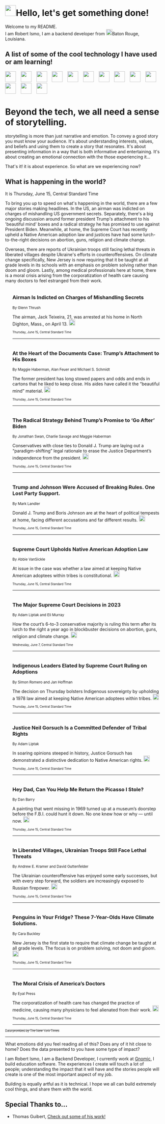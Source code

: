 <h1><img src="https://emojis.slackmojis.com/emojis/images/1643514375/3493/hot-coffee.gif?1643514375" width="35"/>Hello, let's get something done!</h1>

<p>Welcome to my README.<br/>
I am Robert Ismo, I am a backend developer from <img src="https://emojis.slackmojis.com/emojis/images/1638395689/50435/moulin_rouge.png?1638395689" width="20"/>Baton Rouge, Louisiana.</p>
<h2>A list of some of the cool technology I have used or am learning!</h2>
<p>
<img src="https://emojis.slackmojis.com/emojis/images/1643516091/21142/meow_bongotap.gif?1643516091" width="35" alt="">
<img src="https://img.shields.io/badge/Favorite%20Frontend%20Framework-SvelteKit-f83903" alt="">
<img src="https://img.shields.io/badge/Second%20Favorite-Vue-40b581" alt="">
<img src="https://img.shields.io/badge/Most%20Used%20Runtime-Nodejs-78b061" alt="">
<img src="https://emojis.slackmojis.com/emojis/images/1643517416/34482/fire.gif?1643517416" width="35" alt="">
<img src="https://img.shields.io/badge/Javascript%20But%20Better-Typescript-0078ca" alt="">
<img src="https://img.shields.io/badge/Favorite%20Language-Elixir-3e244d" alt="">
<img src="https://img.shields.io/badge/Containerize%20Everything-Docker-6ac9ef" alt="">
<img src="https://emojis.slackmojis.com/emojis/images/1643514596/5999/meow_party.gif?1643514596" width="35" alt="">
<img src="https://img.shields.io/badge/API%20Love%20Language-Graphql-de32a5" alt="">
<img src="https://img.shields.io/badge/Our%20Favorite%20Version%20Controller-Git-e94f33" alt="">
<img src="https://img.shields.io/badge/Favorite%20Database-Redis-d42d1d" alt="">
<img src="https://emojis.slackmojis.com/emojis/images/1643514559/5584/deployparrot.gif?1643514559" width="35" alt="">
<img src="https://img.shields.io/badge/Container%20Interstate-RabbitMQ-f66200" alt="">
<img src="https://img.shields.io/badge/Gotta%20Learn-Kubernetes-316adf" alt="">
<img src="https://img.shields.io/badge/Really%20Mature%20Now-WASM-654fef" alt="">
<img src="https://emojis.slackmojis.com/emojis/images/1666642497/61942/dance_vibe.gif?1666642497" width="35" alt="">
<img src="https://img.shields.io/badge/For%20My%20M1-ARM64-657d96" alt="">
<img src="https://img.shields.io/badge/Loving%20This%20So%20Much-TailwindCSS-17bcb5" alt="">
<img src="https://img.shields.io/badge/Cool%20Build%20Tool-Vite-f9cb24" alt="">
<img src="https://emojis.slackmojis.com/emojis/images/1669231376/62819/working-on-it.gif?1669231376" width="35" alt="">
<img src="https://img.shields.io/badge/Fun%20and%20Easy%20Database-MongoDB-5f8c49" alt="">
<img src="https://img.shields.io/badge/JS%20Life%20Support-NPM-c73737" alt="">
<img src="https://img.shields.io/badge/I%20Liked%20It-DynamoDB-0073b9" alt="">
<img src="https://emojis.slackmojis.com/emojis/images/1643514045/46/question.gif?1643514045" width="35" alt="">
<img src="https://img.shields.io/badge/cool-React-60d6f9" alt="">
<img src="https://img.shields.io/badge/Future%20Big%20Project-Lambda-f37e00" alt="">
<img src="https://img.shields.io/badge/NPM%20But%20Better-PNPM-f1aa07" alt="">
<img src="https://emojis.slackmojis.com/emojis/images/1643514943/9662/fbwow.gif?1643514943" width="35" alt="">
<img src="https://img.shields.io/badge/First%20Language-C-662079" alt="">
<img src="https://img.shields.io/badge/Where%20I%20Deploy%20Frontend-Vercel-000000" alt="">
<img src="https://img.shields.io/badge/Who%20Does%20not%20Want%20an%20App-Swift-f9492a" alt="">
<img src="https://emojis.slackmojis.com/emojis/images/1643514058/151/javascript.png?1643514058" width="35" alt="">
<img src="https://img.shields.io/badge/cool-Python-fbd542" alt="">
<img src="https://img.shields.io/badge/Favorite%20Something-Stripe-656cdc" alt="">
<img src="https://img.shields.io/badge/Of%20Course-HTML5-ed6327" alt="">
<img src="https://emojis.slackmojis.com/emojis/images/1660415405/60731/bomb.gif?1660415405" width="35" alt="">
<img src="https://img.shields.io/badge/hate-CSS-2964ec" alt="">
<img src="https://img.shields.io/badge/Learning-CircleCI-141215" alt="">
<img src="https://img.shields.io/badge/Learning-Rust-fbbb3b" alt="">
<img src="https://emojis.slackmojis.com/emojis/images/1660415397/60712/writing-hand.gif?1660415397" width="35" alt="">
<img src="https://img.shields.io/badge/Dev%20Browser%20of%20Choice-Firefox-cc4e26" alt="">
<img src="https://img.shields.io/badge/Recoverying%20From%20Windows-UNIX-1781e3" alt="">
<img src="https://img.shields.io/badge/LOVE-LogSeq-90c1c2" alt="">
<img src="https://emojis.slackmojis.com/emojis/images/1643514066/223/kirby.gif?1643514066" width="35" alt="">
<img src="https://img.shields.io/badge/Daily%20Driver-MacOS-e6e6e8" alt="">
<img src="https://img.shields.io/badge/Git%20Server-Github-000000" alt="">
<img src="https://img.shields.io/badge/enjoyable-EC2-f17428" alt="">
<img src="https://emojis.slackmojis.com/emojis/images/1643514239/2069/excited.gif?1643514239" width="35" alt="">
</p>
<h1>Beyond the tech, we all need a sense of storytelling.</h1>
<p>storytelling is more than just narrative and emotion. To convey a good story you must know your audience. It's about understanding interests, values, and beliefs and using them to create a story that resonates. It's about presenting information in a way that is both informative and entertaining. It's about creating an emotional connection with the those experiencing it...</p>
<p>That's it! it is about experience. So what are we experiencing now?</p>
<h2>What is happening in the world?</h2>
<p>It is Thursday, June 15, Central Standard Time</p>
<p>
To bring you up to speed on what&#39;s happening in the world, there are a few major stories making headlines. In the US, an airman was indicted on charges of mishandling US government secrets. Separately, there&#39;s a big ongoing discussion around former president Trump&#39;s attachment to his &#39;beautiful mind&#39; boxes and a radical strategy he has promised to use against President Biden. Meanwhile, at home, the Supreme Court has recently upheld a Native American adoption law and justices have had some lurch-to-the-right decisions on abortion, guns, religion and climate change. 

Overseas, there are reports of Ukrainian troops still facing lethal threats in liberated villages despite Ukraine&#39;s efforts in counteroffensives. On climate change specifically, New Jersey is now requiring that it be taught at all grade levels in its schools with an emphasis on problem solving rather than doom and gloom. Lastly, among medical professionals here at home, there is a moral crisis arising from the corporatization of health care causing many doctors to feel estranged from their work.</p>
<ol>
<img src="https://img.shields.io/badge/-us-blue" alt="">
<h3>Airman Is Indicted on Charges of Mishandling Secrets</h3>
<sub>By Glenn Thrush</sub>
<p>The airman, Jack Teixeira, 21, was arrested at his home in North Dighton, Mass., on April 13.  <a href="https://nyti.ms/3JgxOpa"><img src="https://developer.nytimes.com/files/poweredby_nytimes_30b.png?v=1583354208352" height="20"></a></p>
<sub><sub>Thursday, June 15, Central Standard Time</sub></sub>
<hr/>
<img src="https://img.shields.io/badge/-us-blue" alt="">
<h3>At the Heart of the Documents Case: Trump’s Attachment to His Boxes</h3>
<sub>By Maggie Haberman, Alan Feuer and Michael S. Schmidt</sub>
<p>The former president has long stowed papers and odds and ends in cartons that he liked to keep close. His aides have called it the “beautiful mind” material.  <a href="https://nyti.ms/3NhYA1I"><img src="https://developer.nytimes.com/files/poweredby_nytimes_30b.png?v=1583354208352" height="20"></a></p>
<sub><sub>Thursday, June 15, Central Standard Time</sub></sub>
<hr/>
<img src="https://img.shields.io/badge/-us-blue" alt="">
<h3>The Radical Strategy Behind Trump’s Promise to ‘Go After’ Biden</h3>
<sub>By Jonathan Swan, Charlie Savage and Maggie Haberman</sub>
<p>Conservatives with close ties to Donald J. Trump are laying out a “paradigm-shifting” legal rationale to erase the Justice Department’s independence from the president.  <a href="https://nyti.ms/43EJ5rt"><img src="https://developer.nytimes.com/files/poweredby_nytimes_30b.png?v=1583354208352" height="20"></a></p>
<sub><sub>Thursday, June 15, Central Standard Time</sub></sub>
<hr/>
<img src="https://img.shields.io/badge/-world-blue" alt="">
<h3>Trump and Johnson Were Accused of Breaking Rules. One Lost Party Support.</h3>
<sub>By Mark Landler</sub>
<p>Donald J. Trump and Boris Johnson are at the heart of political tempests at home, facing different accusations and far different results.  <a href="https://nyti.ms/469Mbp9"><img src="https://developer.nytimes.com/files/poweredby_nytimes_30b.png?v=1583354208352" height="20"></a></p>
<sub><sub>Thursday, June 15, Central Standard Time</sub></sub>
<hr/>
<img src="https://img.shields.io/badge/-us-blue" alt="">
<h3>Supreme Court Upholds Native American Adoption Law</h3>
<sub>By Abbie VanSickle</sub>
<p>At issue in the case was whether a law aimed at keeping Native American adoptees within tribes is constitutional.  <a href="https://nyti.ms/467E24A"><img src="https://developer.nytimes.com/files/poweredby_nytimes_30b.png?v=1583354208352" height="20"></a></p>
<sub><sub>Thursday, June 15, Central Standard Time</sub></sub>
<hr/>
<img src="https://img.shields.io/badge/-us-blue" alt="">
<h3>The Major Supreme Court Decisions in 2023</h3>
<sub>By Adam Liptak and Eli Murray</sub>
<p>How the court’s 6-to-3 conservative majority is ruling this term after its lurch to the right a year ago in blockbuster decisions on abortion, guns, religion and climate change.  <a href="https://nyti.ms/43xL9Bt"><img src="https://developer.nytimes.com/files/poweredby_nytimes_30b.png?v=1583354208352" height="20"></a></p>
<sub><sub>Wednesday, June 7, Central Standard Time</sub></sub>
<hr/>
<img src="https://img.shields.io/badge/-us-blue" alt="">
<h3>Indigenous Leaders Elated by Supreme Court Ruling on Adoptions</h3>
<sub>By Simon Romero and Jan Hoffman</sub>
<p>The decision on Thursday bolsters Indigenous sovereignty by upholding a 1978 law aimed at keeping Native American adoptees within tribes.  <a href="https://nyti.ms/3PfVBcp"><img src="https://developer.nytimes.com/files/poweredby_nytimes_30b.png?v=1583354208352" height="20"></a></p>
<sub><sub>Thursday, June 15, Central Standard Time</sub></sub>
<hr/>
<img src="https://img.shields.io/badge/-us-blue" alt="">
<h3>Justice Neil Gorsuch Is a Committed Defender of Tribal Rights</h3>
<sub>By Adam Liptak</sub>
<p>In soaring opinions steeped in history, Justice Gorsuch has demonstrated a distinctive dedication to Native American rights.  <a href="https://nyti.ms/3qDJtrs"><img src="https://developer.nytimes.com/files/poweredby_nytimes_30b.png?v=1583354208352" height="20"></a></p>
<sub><sub>Thursday, June 15, Central Standard Time</sub></sub>
<hr/>
<img src="https://img.shields.io/badge/-arts-blue" alt="">
<h3>Hey Dad, Can You Help Me Return the Picasso I Stole?</h3>
<sub>By Dan Barry</sub>
<p>A painting that went missing in 1969 turned up at a museum’s doorstep before the F.B.I. could hunt it down. No one knew how or why — until now.  <a href="https://nyti.ms/3NyiPtj"><img src="https://developer.nytimes.com/files/poweredby_nytimes_30b.png?v=1583354208352" height="20"></a></p>
<sub><sub>Thursday, June 15, Central Standard Time</sub></sub>
<hr/>
<img src="https://img.shields.io/badge/-world-blue" alt="">
<h3>In Liberated Villages, Ukrainian Troops Still Face Lethal Threats</h3>
<sub>By Andrew E. Kramer and David Guttenfelder</sub>
<p>The Ukrainian counteroffensive has enjoyed some early successes, but with every step forward, the soldiers are increasingly exposed to Russian firepower.  <a href="https://nyti.ms/3qHfjnj"><img src="https://developer.nytimes.com/files/poweredby_nytimes_30b.png?v=1583354208352" height="20"></a></p>
<sub><sub>Thursday, June 15, Central Standard Time</sub></sub>
<hr/>
<img src="https://img.shields.io/badge/-climate-blue" alt="">
<h3>Penguins in Your Fridge? These 7-Year-Olds Have Climate Solutions.</h3>
<sub>By Cara Buckley</sub>
<p>New Jersey is the first state to require that climate change be taught at all grade levels. The focus is on problem solving, not doom and gloom.  <a href="https://nyti.ms/3CCITNj"><img src="https://developer.nytimes.com/files/poweredby_nytimes_30b.png?v=1583354208352" height="20"></a></p>
<sub><sub>Thursday, June 15, Central Standard Time</sub></sub>
<hr/>
<img src="https://img.shields.io/badge/-magazine-blue" alt="">
<h3>The Moral Crisis of America’s Doctors</h3>
<sub>By Eyal Press</sub>
<p>The corporatization of health care has changed the practice of medicine, causing many physicians to feel alienated from their work.  <a href="https://nyti.ms/3COcB2l"><img src="https://developer.nytimes.com/files/poweredby_nytimes_30b.png?v=1583354208352" height="20"></a></p>
<sub><sub>Thursday, June 15, Central Standard Time</sub></sub>
<hr/>
</ol>
<a href="https://developer.nytimes.com"><sub><sub>Data provided by The New York Times</sub></sub></a>
<hr/>
<p>What emotions did you feel reading all of this? Does any of it hit close to home? Does the data presented to you have some type of impact?</p>
<p>I am Robert Ismo, I am a Backend Developer, I currently work at <a href="https://gnomic.education/">Gnomic</a>, I build education software. The experiences I create will touch a lot of people; understanding the impact that it will have and the stories people will create is one of the most important aspect of my job.</p>
<p>Building is equally artful as it is technical. I hope we all can build extremely cool things, and share them with the world.</p>
<h2>Special Thanks to...</h2>
<ul>
<li>Thomas Guibert, <a href="https://github.com/thmsgbrt/thmsgbrt">Check out some of his work!</a></li>
</ul>